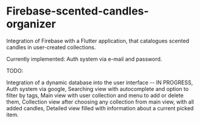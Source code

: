 # Firebase-scented-candles-organizer
 
 Integration of Firebase with a Flutter application, that catalogues scented candles in user-created collections. 
 
 Currently implemented:
 Auth system via e-mail and password.
 
 TODO:
 

 Integration of a dynamic database into the user interface -- IN PROGRESS,
 Auth system via google,
 Searching view with autocomplete and option to filter by tags,
 Main view with user collection and menu to add or delete them,
 Collection view after choosing any collection from main view, with all added candles,
 Detailed view filled with information about a current picked item.
